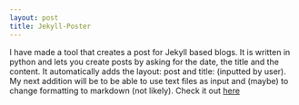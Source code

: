 ```yaml
---
layout: post
title: Jekyll-Poster
---
```


I have made a tool that creates a post for Jekyll based blogs. It is written in python and lets you create posts by asking for the date, the title and the content. It automatically adds the layout: post and title: (inputted by user). My next addition will be to be able to use text files as input and (maybe) to change formatting to markdown (not likely). Check it out [here](https://github.com/slipdip123/Jekyll-Poster)   
